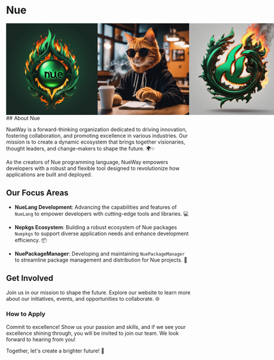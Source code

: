 # Nue

<div style="display: flex; justify-content: space-between; align-items: center;">
  <img src="https://github.com/NueWay/.github/blob/main/image0_0_nue.jpg" alt="Fri3nds Group" height="250">
  <img src="https://github.com/NueWay/.github/blob/main/image1_0%20(10).jpg" alt="Fri3nds Group" height="250">
  <img src="https://github.com/NueWay/.github/blob/main/image1_0%20(73).jpg" alt="Fri3nds Group" height="250">
</div>
## About Nue  

NueWay is a forward-thinking organization dedicated to driving innovation, fostering collaboration, and promoting excellence in various industries. Our mission is to create a dynamic ecosystem that brings together visionaries, thought leaders, and change-makers to shape the future. 🌍✨  

As the creators of Nue programming language, NueWay empowers developers with a robust and flexible tool designed to revolutionize how applications are built and deployed.
  
## Our Focus Areas  

- **NueLang Development**: Advancing the capabilities and features of `NueLang` to empower developers with cutting-edge tools and libraries. 💻  

- **Nepkgs Ecosystem**: Building a robust ecosystem of Nue packages `Nuepkgs` to support diverse application needs and enhance development efficiency. 📦  

- **NuePackageManager**: Developing and maintaining `NuePackageManager` to streamline package management and distribution for Nue projects. 🚀  

## Get Involved  
Join us in our mission to shape the future. Explore our website to learn more about our initiatives, events, and opportunities to collaborate. 🌐  

### How to Apply

Commit to excellence! Show us your passion and skills, and if we see your excellence shining through, you will be invited to join our team. We look forward to hearing from you!


Together, let's create a brighter future! 🌟
